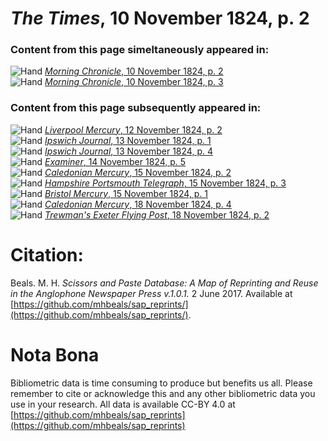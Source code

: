 # *The Times*, 10 November 1824, p. 2  
  
### Content from this page simeltaneously appeared in:  
![Hand](http://scissorsandpaste.net/wp-content/uploads/2017/06/smallhandpointer.png) [*Morning Chronicle*, 10 November 1824, p. 2](https://mhbeals.github.io/sap_html/Morning-Chronicle/Morning-Chronicle-10-November-1824-p-2)  
![Hand](http://scissorsandpaste.net/wp-content/uploads/2017/06/smallhandpointer.png) [*Morning Chronicle*, 10 November 1824, p. 3](https://mhbeals.github.io/sap_html/Morning-Chronicle/Morning-Chronicle-10-November-1824-p-3)  
  
### Content from this page subsequently appeared in:  
![Hand](http://scissorsandpaste.net/wp-content/uploads/2017/06/smallhandpointer.png) [*Liverpool Mercury*, 12 November 1824, p. 2](https://mhbeals.github.io/sap_html/Liverpool-Mercury/Liverpool-Mercury-12-November-1824-p-2)  
![Hand](http://scissorsandpaste.net/wp-content/uploads/2017/06/smallhandpointer.png) [*Ipswich Journal*, 13 November 1824, p. 1](https://mhbeals.github.io/sap_html/Ipswich-Journal/Ipswich-Journal-13-November-1824-p-1)  
![Hand](http://scissorsandpaste.net/wp-content/uploads/2017/06/smallhandpointer.png) [*Ipswich Journal*, 13 November 1824, p. 4](https://mhbeals.github.io/sap_html/Ipswich-Journal/Ipswich-Journal-13-November-1824-p-4)  
![Hand](http://scissorsandpaste.net/wp-content/uploads/2017/06/smallhandpointer.png) [*Examiner*, 14 November 1824, p. 5](https://mhbeals.github.io/sap_html/Examiner/Examiner-14-November-1824-p-5)  
![Hand](http://scissorsandpaste.net/wp-content/uploads/2017/06/smallhandpointer.png) [*Caledonian Mercury*, 15 November 1824, p. 2](https://mhbeals.github.io/sap_html/Caledonian-Mercury/Caledonian-Mercury-15-November-1824-p-2)  
![Hand](http://scissorsandpaste.net/wp-content/uploads/2017/06/smallhandpointer.png) [*Hampshire Portsmouth Telegraph*, 15 November 1824, p. 3](https://mhbeals.github.io/sap_html/Hampshire-Portsmouth-Telegraph/Hampshire-Portsmouth-Telegraph-15-November-1824-p-3)  
![Hand](http://scissorsandpaste.net/wp-content/uploads/2017/06/smallhandpointer.png) [*Bristol Mercury*, 15 November 1824, p. 1](https://mhbeals.github.io/sap_html/Bristol-Mercury/Bristol-Mercury-15-November-1824-p-1)  
![Hand](http://scissorsandpaste.net/wp-content/uploads/2017/06/smallhandpointer.png) [*Caledonian Mercury*, 18 November 1824, p. 4](https://mhbeals.github.io/sap_html/Caledonian-Mercury/Caledonian-Mercury-18-November-1824-p-4)  
![Hand](http://scissorsandpaste.net/wp-content/uploads/2017/06/smallhandpointer.png) [*Trewman's Exeter Flying Post*, 18 November 1824, p. 2](https://mhbeals.github.io/sap_html/Trewman's-Exeter-Flying-Post/Trewman's-Exeter-Flying-Post-18-November-1824-p-2)  


# Citation: 

Beals. M. H. *Scissors and Paste Database: A Map of Reprinting and Reuse in the Anglophone Newspaper Press v.1.0.1.* 2 June 2017. Available at [https://github.com/mhbeals/sap_reprints/](https://github.com/mhbeals/sap_reprints/). 

# Nota Bona

Bibliometric data is time consuming to produce but benefits us all. Please remember to cite or acknowledge this and any other bibliometric data you use in your research. All data is available CC-BY 4.0 at [https://github.com/mhbeals/sap_reprints](https://github.com/mhbeals/sap_reprints)
